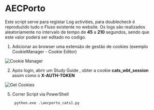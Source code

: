 # AECPorto

Este script serve para registar Log activities, para doublecheck é reproduzido tudo o Fluxo existente no website. Os logs são realizados aleatoriamente no intervalo de tempo de **45** a **210** segundos, sendo que este valor poderá ser editado no codigo.

1. Adicionar ao browser uma extensão de gestão de cookies (exemplo CookieManager - Cookie Editor)
   
![Cookie Manager](https://github.com/JoseAbreu28/AECPorto/blob/efab98d873dcf8a80f46ffdb8eadb1cdb9dcc4d9/cookieManager.png)


2. Após login, abrir um Study Guide , obter a cookie **cats_wbt_session** assim como o **X-AUTH-TOKEN**

  ![Get Cookies](https://github.com/JoseAbreu28/AECPorto/blob/efab98d873dcf8a80f46ffdb8eadb1cdb9dcc4d9/2025-02-25_19-27.png)
  
5. Correr Script via PowerShell

   <code> python.exe .\aecporto_cats1.py</code>
   

